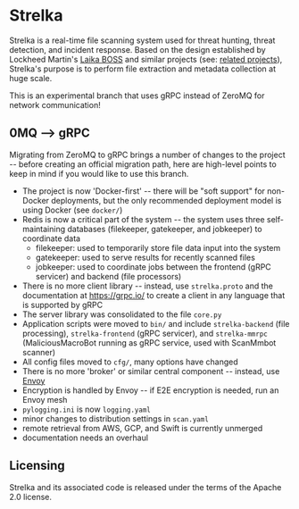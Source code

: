 # Strelka
Strelka is a real-time file scanning system used for threat hunting, threat detection, and incident response. Based on the design established by Lockheed Martin's [Laika BOSS](https://github.com/lmco/laikaboss) and similar projects (see: [related projects](#related-projects)), Strelka's purpose is to perform file extraction and metadata collection at huge scale.

This is an experimental branch that uses gRPC instead of ZeroMQ for network communication!

## 0MQ --> gRPC

Migrating from ZeroMQ to gRPC brings a number of changes to the project -- before creating an official migration path, here are high-level points to keep in mind if you would like to use this branch.
* The project is now 'Docker-first' -- there will be "soft support" for non-Docker deployments, but the only recommended deployment model is using Docker (see `docker/`)
* Redis is now a critical part of the system -- the system uses three self-maintaining databases (filekeeper, gatekeeper, and jobkeeper) to coordinate data
    * filekeeper: used to temporarily store file data input into the system
    * gatekeeper: used to serve results for recently scanned files
    * jobkeeper: used to coordinate jobs between the frontend (gRPC servicer) and backend (file processors)
* There is no more client library -- instead, use `strelka.proto` and the documentation at https://grpc.io/ to create a client in any language that is supported by gRPC
* The server library was consolidated to the file `core.py`
* Application scripts were moved to `bin/` and include `strelka-backend` (file processing), `strelka-frontend` (gRPC servicer), and `strelka-mmrpc` (MaliciousMacroBot running as gRPC service, used with ScanMmbot scanner)
* All config files moved to `cfg/`, many options have changed
* There is no more 'broker' or similar central component -- instead, use [Envoy](https://www.envoyproxy.io/)
* Encryption is handled by Envoy -- if E2E encryption is needed, run an Envoy mesh
* `pylogging.ini` is now `logging.yaml`
* minor changes to distribution settings in `scan.yaml`
* remote retrieval from AWS, GCP, and Swift is currently unmerged
* documentation needs an overhaul

## Licensing
Strelka and its associated code is released under the terms of the Apache 2.0 license.
